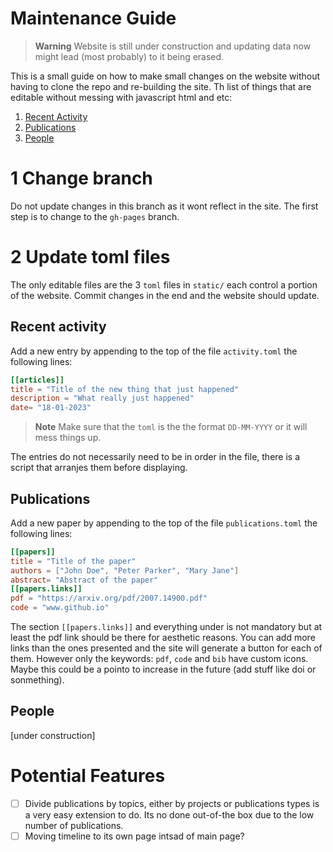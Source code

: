 # Maintenance Guide

> **Warning**
> Website is still under construction and updating data now might lead (most probably) to it being erased.

This is a small guide on how to make small changes on the website without having to clone the repo and re-building the site. Th list of things that are editable without messing with javascript html and etc:

1. [Recent Activity](#recent-activity)
2. [Publications](#publications)
3. [People](#people)

# 1 Change branch

Do not update changes in this branch as it wont reflect in the site. The first step is to change to the `gh-pages` branch.

# 2 Update toml files

The only editable files are the 3 `toml` files in `static/` each control a portion of the website. Commit changes in the end and the website should update.

## Recent activity

Add a new entry by appending to the top of the file `activity.toml` the following lines:

```toml
[[articles]]
title = "Title of the new thing that just happened"
description = "What really just happened"
date= "18-01-2023"
```

> **Note**
> Make sure that the `toml` is the the format `DD-MM-YYYY` or it will mess things up.

The entries do not necessarily need to be in order in the file, there is a script that arranjes them before displaying.

## Publications

Add a new paper by appending to the top of the file `publications.toml` the following lines:

```toml
[[papers]]
title = "Title of the paper"
authors = ["John Doe", "Peter Parker", "Mary Jane"]
abstract= "Abstract of the paper"
[[papers.links]]
pdf = "https://arxiv.org/pdf/2007.14900.pdf"
code = "www.github.io"
```

The section `[[papers.links]]` and everything under is not mandatory but at least the pdf link should be there for aesthetic reasons. You can add more links than the ones presented and the site will generate a button for each of them. However only the keywords: `pdf`, `code` and `bib` have custom icons. Maybe this could be a pointo to increase in the future (add stuff like doi or sonmething).

## People

[under construction]

# Potential Features

- [ ] Divide publications by topics, either by projects or publications types is a very easy extension to do. Its no done out-of-the box due to the low number of publications.
- [ ] Moving timeline to its own page intsad of main page?

